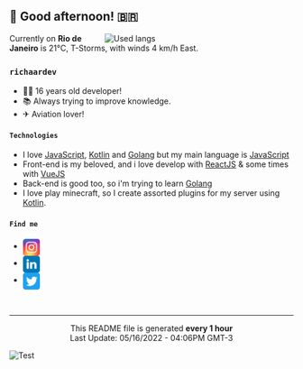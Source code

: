 <h2>🌇 Good afternoon! 🇧🇷</h2>

<img align="right" alt="Used langs" width="335" 
     src="https://github-readme-stats.vercel.app/api/top-langs/?username=richaardev&layout=compact&show_icons=true&theme=tokyonight&hide_border=true">

Currently on <strong>Rio de Janeiro</strong> is 21°C, T-Storms, with winds 4 km/h East.

<h3><code>richaardev</code></h3>

-   👨‍💻 16 years old developer!
-   📚 Always trying to improve knowledge.
-   ✈ Aviation lover!

<div>
    <h4><code>Technologies</code></h4>
    <ul>
        <li>
            I love <a href="javascript.com">JavaScript</a>, <a href="kotlinlang.org">Kotlin</a> and <a href="go.dev">Golang</a>
            but my main language is <a href="javascript.com">JavaScript</a>
        </li>
        <li>
            Front-end is my beloved, and i love develop with <a href="https://reactjs.org/">ReactJS</a> & some times with <a href="https://vuejs.org">VueJS</a>
        </li>
        <li>
            Back-end is good too, so i'm trying to learn <a href="go.dev">Golang</a>
        </li>
        <li>
            I love play minecraft, so I create assorted plugins for my server using <a href="kotlinlang.org">Kotlin</a>.
        </li>
    </ul>
</div>
<div>
    <h4><code>Find me</code></h4>
    <ul>
        <li>
            <a href="https://instagram.com/richaardev">
                <img alt="Instagram" align="center" width="30"
                    src="https://raw.githubusercontent.com/edent/SuperTinyIcons/master/images/svg/instagram.svg">
            </a>
        </li>
        <li>
            <a href="https://instagram.com/richaardev">
                <img alt="Linkedin" align="center" width="30"
                    src="https://github.com/edent/SuperTinyIcons/raw/master/images/svg/linkedin.svg">
            </a>
        </li>
        <li>
            <a href="https://twitter.com/richaardev">
                <img alt="Twitter" align="center" width="30"
                    src="https://raw.githubusercontent.com/edent/SuperTinyIcons/master/images/svg/twitter.svg">
            </a>
        </li>
    </ul>
</div>
<br>
<hr>
<div align="center">
    This README file is generated <strong>every 1 hour</strong>
    <br>
    Last Update: 05/16/2022 - 04:06PM GMT-3
</div>

![Test](https://cdn.discordapp.com/attachments/965376991450767400/965418648464408586/layered-waves-haikei_1.svg)

<!-- Organization is important!! -->
